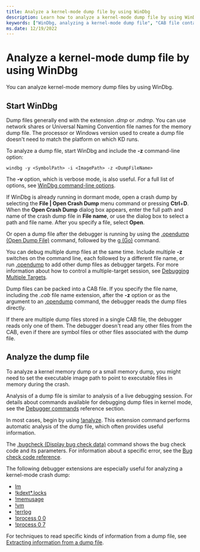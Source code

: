 ```yaml
---
title: Analyze a kernel-mode dump file by using WinDbg
description: Learn how to analyze a kernel-mode dump file by using WinDbg. Analysis of a dump file is similar to analysis of a live debugging session.
keywords: ["WinDbg, analyzing a kernel-mode dump file", "CAB file containing a dump file, analyzing kernel-mode dump file with WinDbg"]
ms.date: 12/19/2022
---
```


# Analyze a kernel-mode dump file by using WinDbg

You can analyze kernel-mode memory dump files by using WinDbg.

## Start WinDbg

Dump files generally end with the extension *.dmp* or *.mdmp*. You can use network shares or Universal Naming Convention file names for the memory dump file. The processor or Windows version used to create a dump file doesn't need to match the platform on which KD runs.

To analyze a dump file, start WinDbg and include the **-z** command-line option:

```console
windbg -y <SymbolPath> -i <ImagePath> -z <DumpFileName>
```

The **-v** option, which is verbose mode, is also useful. For a full list of options, see [WinDbg command-line options](windbg-command-line-options.md).

If WinDbg is already running in dormant mode, open a crash dump by selecting the **File | Open Crash Dump** menu command or pressing **Ctrl**+**D**. When the **Open Crash Dump** dialog box appears, enter the full path and name of the crash dump file in **File name**, or use the dialog box to select a path and file name. After you specify a file, select **Open**.

Or open a dump file after the debugger is running by using the [.opendump (Open Dump File)](../debuggercmds/-opendump--open-dump-file-.md) command, followed by the [g (Go)](../debuggercmds/g--go-.md) command.

You can debug multiple dump files at the same time. Include multiple **-z** switches on the command line, each followed by a different file name, or run [.opendump](../debuggercmds/-opendump--open-dump-file-.md) to add other dump files as debugger targets. For more information about how to control a multiple-target session, see [Debugging Multiple Targets](debugging-multiple-targets.md).

Dump files can be packed into a CAB file. If you specify the file name, including the *.cab* file name extension, after the **-z** option or as the argument to an [.opendump](../debuggercmds/-opendump--open-dump-file-.md) command, the debugger reads the dump files directly.

If there are multiple dump files stored in a single CAB file, the debugger reads only one of them. The debugger doesn't read any other files from the CAB, even if there are symbol files or other files associated with the dump file.

## Analyze the dump file

To analyze a kernel memory dump or a small memory dump, you might need to set the executable image path to point to executable files in memory during the crash.

Analysis of a dump file is similar to analysis of a live debugging session. For details about commands available for debugging dump files in kernel mode, see the [Debugger commands](../debuggercmds/debugger-commands.md) reference section.

In most cases, begin by using [!analyze](../debuggercmds/-analyze.md). This extension command performs automatic analysis of the dump file, which often provides useful information.

The [.bugcheck (Display bug check data)](../debuggercmds/-bugcheck--display-bug-check-data-.md) command shows the bug check code and its parameters. For information about a specific error, see the [Bug check code reference](bug-check-code-reference2.md).

The following debugger extensions are especially useful for analyzing a kernel-mode crash dump:

- [lm](../debuggercmds/lm--list-loaded-modules-.md)
- [!kdext\*.locks](../debuggercmds/-locks---kdext--locks-.md)
- [!memusage](../debuggercmds/-memusage.md)
- [!vm](../debuggercmds/-vm.md)
- [!errlog](../debuggercmds/-errlog.md)
- [!process 0 0](../debuggercmds/-process.md)
- [!process 0 7](../debuggercmds/-process.md)

For techniques to read specific kinds of information from a dump file, see [Extracting information from a dump file](extracting-information-from-a-dump-file.md).
